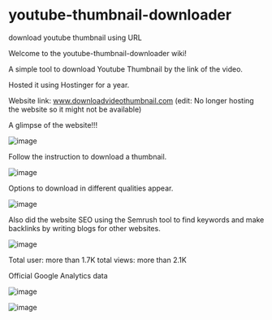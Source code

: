 # youtube-thumbnail-downloader
download youtube thumbnail using URL

Welcome to the youtube-thumbnail-downloader wiki!

A simple tool to download Youtube Thumbnail by the link of the video. 

Hosted it using Hostinger for a year. 

Website link: www.downloadvideothumbnail.com (edit: No longer hosting the website so it might not be available)

A glimpse of the website!!!

![image](https://user-images.githubusercontent.com/43758066/183384364-9606fe2d-384e-44a0-8972-54954dcf18a5.png)

Follow the instruction to download a thumbnail.

![image](https://user-images.githubusercontent.com/43758066/183384546-676be9bd-c784-46fb-9d99-715ec60cc615.png)

Options to download in different qualities appear.

![image](https://user-images.githubusercontent.com/43758066/183384715-39289b89-063f-4dc1-98a1-cd5055c50d13.png)

Also did the website SEO using the Semrush tool to find keywords and make backlinks by writing blogs for other websites.
 
![image](https://user-images.githubusercontent.com/43758066/183385087-3dad5e6f-2c35-432b-952a-84f260a7fdb2.png)

Total user: more than 1.7K
total views: more than 2.1K

Official Google Analytics data

![image](https://user-images.githubusercontent.com/43758066/183386531-04652644-1cfd-4b6d-9941-b80aecc24c85.png)

![image](https://user-images.githubusercontent.com/43758066/183387636-e8ffe362-7837-44dc-81c9-8bb28a7afa16.png)




